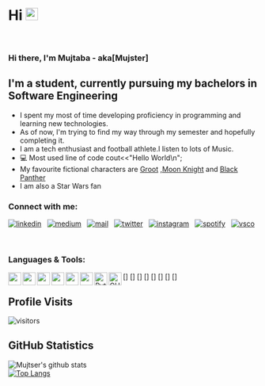 # <strong>Hi </strong><img src="https://timelinecovers.pro/covers/movies-and-tv/star-wars-darth-vader-join-me_facebook-cover-photo" width="25px">
<br />

### Hi there, I'm Mujtaba - aka[Mujster]

## I'm a student, currently pursuing my bachelors in Software Engineering
- I spent my most of time developing proficiency in programming and learning new technologies.
- As of now, I'm trying to find my way through my semester and hopefully completing it. 
- I am a tech enthusiast and football athlete.I listen to lots of Music.
- 💻 Most used line of code cout<<"Hello World\n"; 
- My favourite fictional characters are <a href="https://marvelcinematicuniverse.fandom.com/wiki/Groot">Groot</a> <a href="https://marvelcinematicuniverse.fandom.com/wiki/Moon_Knight_(TV_series)">,Moon Knight</a> and <a href="https://marvelcinematicuniverse.fandom.com/wiki/Black_Panther">Black Panther</a>
- I am also a Star Wars fan

### Connect with me: 
[![linkedin](https://img.shields.io/badge/-LinkedIn-05122A?style=flat&logo=linkedin)](https://linkedin.com/in/mmujtabaahmad15)&nbsp;&nbsp;
[![medium](https://img.shields.io/badge/-Medium-05122A?style=flat&logo=medium)](https://medium.com/@mmujtabach1234)&nbsp;&nbsp;
[![mail](https://img.shields.io/badge/-Mail-05122A?style=flat&logo=mail)](https://mail.google.com/mail/?view=cm&fs=1&to=mmujtaba.ahmad@protonmail.com&su=Info-Query)&nbsp;&nbsp;
[![twitter](https://img.shields.io/badge/-Twitter-05122A?style=flat&logo=twitter)](https://twitter.com/Mujtaba53135111)&nbsp;&nbsp;
[![instagram](https://img.shields.io/badge/-Instagram-05122A?style=flat&logo=instagram)]( https://www.instagram.com/mmujtaba.ahmad/)&nbsp;&nbsp;
[![spotify](https://img.shields.io/badge/-Spotify-05122A?style=flat&logo=spotify)]( https://open.spotify.com/playlist/4gZXGFetbd5OjqbqpQVcKV?si=2181f09f4992457a)&nbsp;&nbsp;
[![vsco](https://img.shields.io/badge/-Vsco-05122A?style=flat&logo=vsco)](https://vsco.co/mujtaba-ahmad/gallery)

<br />

### Languages & Tools:

[<img align="left" width="26px" src="https://seeklogo.com/images/V/visual-studio-code-logo-43C3AC9C08-seeklogo.com.png" />]
[<img align="left" width="26px" src="https://w7.pngwing.com/pngs/192/492/png-transparent-git-bash-hd-logo-thumbnail.png"/>]
[<img align="left" width="26px" src="https://cdn-icons-png.flaticon.com/512/25/25231.png"/>]
[<img align="left" width="26px" src="https://e7.pngegg.com/pngimages/46/626/png-clipart-c-logo-the-c-programming-language-computer-icons-computer-programming-source-code-programming-miscellaneous-template.png"/>]
[<img align="left" width="26px" src="https://upload.wikimedia.org/wikipedia/commons/1/19/C_Logo.png"/>]
[<img align="left" width="26px" src="https://cdn4.vectorstock.com/i/1000x1000/40/18/outline-object-oriented-programming-icon-isolated-vector-28254018.jpg"/>]
[<img align="left" alt="Python" width="26px" src="https://upload.wikimedia.org/wikipedia/commons/thumb/c/c3/Python-logo-notext.svg/1200px-Python-logo-notext.svg.png"/>]
[<img align="left" alt="GUI " width="26px" src="https://www.pngitem.com/pimgs/m/11-119853_transparent-gui-png-uikit-logo-png-png-download.png"/>]
## <strong>Profile Visits </strong>
![visitors](https://visitor-badge.glitch.me/badge?page_id=Mujster.Mujster) 
<br />
## GitHub Statistics
![Mujtser's github stats](https://github-readme-stats.vercel.app/api?username=Mujster&hide=issues,contribs&count_private=true&layout=compact&theme=cobalt)
<br />
[![Top Langs](https://github-readme-stats.vercel.app/api/top-langs/?username=Mujster&langs_count=10&layout=compact&theme=cobalt)](https://github.com/anuraghazra/github-readme-stats)
<br />

[twitter]: https://twitter.com/Mujtaba53135111 
[linkedin]: https://linkedin.com/in/mmujtabaahmad15
[instagram]: https://www.instagram.com/mmujtaba.ahmad/
[gmail]: https://mail.google.com/mail/?view=cm&fs=1&to=mmujtaba.ahmad@protonmail.com&su=Info-Query
[spotify]: https://open.spotify.com/playlist/4gZXGFetbd5OjqbqpQVcKV?si=2181f09f4992457a
[medium]:https://medium.com/@mmujtabach1234
